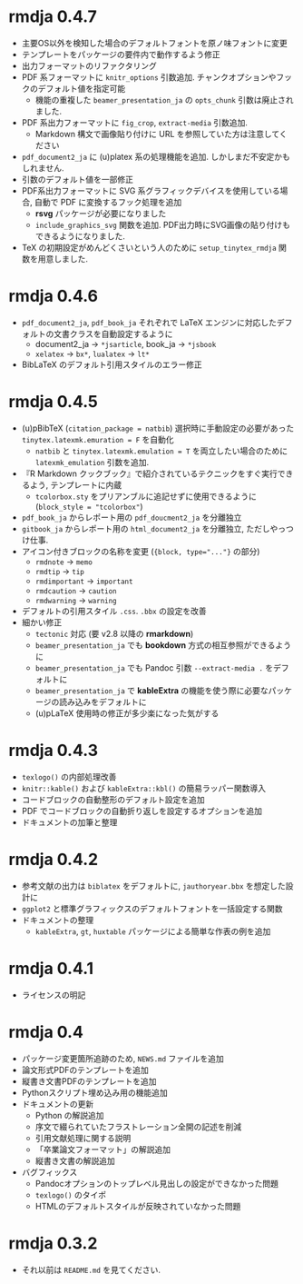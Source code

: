 
# rmdja 0.4.7

-   主要OS以外を検知した場合のデフォルトフォントを原ノ味フォントに変更
-   テンプレートをパッケージの要件内で動作するよう修正
-   出力フォーマットのリファクタリング
-   PDF 系フォーマットに `knitr_options` 引数追加.
    チャンクオプションやフックのデフォルト値を指定可能
    -   機能の重複した `beamer_presentation_ja` の `opts_chunk`
        引数は廃止されました.
-   PDF 系出力フォーマットに `fig_crop`, `extract-media` 引数追加.
    -   Markdown 構文で画像貼り付けに URL
        を参照していた方は注意してください
-   `pdf_document2_ja` に (u)platex 系の処理機能を追加.
    しかしまだ不安定かもしれません.
-   引数のデフォルト値を一部修正
-   PDF系出力フォーマットに SVG
    系グラフィックデバイスを使用している場合, 自動で PDF
    に変換するフック処理を追加
    -   **rsvg** パッケージが必要になりました
    -   `include_graphics_svg` 関数を追加.
        PDF出力時にSVG画像の貼り付けもできるようになりました.
-   TeX の初期設定がめんどくさいという人のために `setup_tinytex_rmdja`
    関数を用意しました.

# rmdja 0.4.6

-   `pdf_document2_ja`, `pdf_book_ja` それぞれで LaTeX
    エンジンに対応したデフォルトの文書クラスを自動設定するように
    -   document2\_ja -&gt; `*jsarticle`, book\_ja -&gt; `*jsbook`
    -   `xelatex` -&gt; `bx*`, `lualatex` -&gt; `lt*`
-   BibLaTeX のデフォルト引用スタイルのエラー修正

# rmdja 0.4.5

-   (u)pBibTeX (`citation_package = natbib`)
    選択時に手動設定の必要があった `tinytex.latexmk.emuration = F`
    を自動化
    -   `natbib` と `tinytex.latexmk.emulation = T`
        を両立したい場合のために `latexmk_emulation` 引数を追加.
-   『R Markdown
    クックブック』で紹介されているテクニックをすぐ実行できるよう,
    テンプレートに内蔵
    -   `tcolorbox.sty` をプリアンブルに追記せずに使用できるように
        (`block_style = "tcolorbox"`)
-   `pdf_book_ja` からレポート用の `pdf_doucment2_ja` を分離独立
-   `gitbook_ja` からレポート用の `html_document2_ja` を分離独立,
    ただしやっつけ仕事.
-   アイコン付きブロックの名称を変更 (`{block, type="..."}` の部分)
    -   `rmdnote` -&gt; `memo`
    -   `rmdtip` -&gt; `tip`
    -   `rmdimportant` -&gt; `important`
    -   `rmdcaution` -&gt; `caution`
    -   `rmdwarning` -&gt; `warning`
-   デフォルトの引用スタイル `.css`. `.bbx` の設定を改善
-   細かい修正
    -   `tectonic` 対応 (要 v2.8 以降の **rmarkdown**)
    -   `beamer_presentation_ja` でも **bookdown**
        方式の相互参照ができるように
    -   `beamer_presentation_ja` でも Pandoc 引数 `--extract-media .`
        をデフォルトに
    -   `beamer_presentation_ja` で **kableExtra**
        の機能を使う際に必要なパッケージの読み込みをデフォルトに
    -   (u)pLaTeX 使用時の修正が多少楽になった気がする

# rmdja 0.4.3

-   `texlogo()` の内部処理改善
-   `knitr::kable()` および `kableExtra::kbl()` の簡易ラッパー関数導入
-   コードブロックの自動整形のデフォルト設定を追加
-   PDF でコードブロックの自動折り返しを設定するオプションを追加
-   ドキュメントの加筆と整理

# rmdja 0.4.2

-   参考文献の出力は `biblatex` をデフォルトに, `jauthoryear.bbx`
    を想定した設計に
-   `ggplot2` と標準グラフィックスのデフォルトフォントを一括設定する関数
-   ドキュメントの整理
    -   `kableExtra`, `gt`, `huxtable`
        パッケージによる簡単な作表の例を追加

# rmdja 0.4.1

-   ライセンスの明記

# rmdja 0.4

-   パッケージ変更箇所追跡のため, `NEWS.md` ファイルを追加
-   論文形式PDFのテンプレートを追加
-   縦書き文書PDFのテンプレートを追加
-   Pythonスクリプト埋め込み用の機能追加
-   ドキュメントの更新
    -   Python の解説追加
    -   序文で綴られていたフラストレーション全開の記述を削減
    -   引用文献処理に関する説明
    -   「卒業論文フォーマット」の解説追加
    -   縦書き文書の解説追加
-   バグフィックス
    -   Pandocオプションのトップレベル見出しの設定ができなかった問題
    -   `texlogo()` のタイポ
    -   HTMLのデフォルトスタイルが反映されていなかった問題

# rmdja 0.3.2

-   それ以前は `README.md` を見てください.
